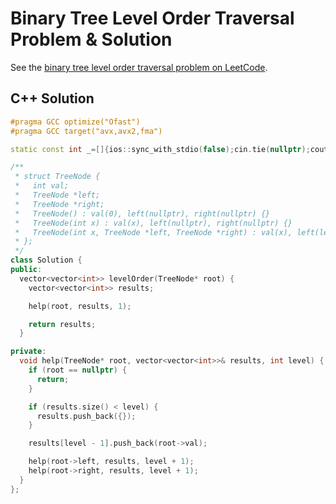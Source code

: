 # Binary Tree Level Order Traversal Problem & Solution

See the [binary tree level order traversal problem on LeetCode](https://leetcode.com/problems/binary-tree-level-order-traversal).

## C++ Solution

```cpp
#pragma GCC optimize("Ofast")
#pragma GCC target("avx,avx2,fma")

static const int _=[]{ios::sync_with_stdio(false);cin.tie(nullptr);cout.tie(nullptr);return 0;}();

/**
 * struct TreeNode {
 *   int val;
 *   TreeNode *left;
 *   TreeNode *right;
 *   TreeNode() : val(0), left(nullptr), right(nullptr) {}
 *   TreeNode(int x) : val(x), left(nullptr), right(nullptr) {}
 *   TreeNode(int x, TreeNode *left, TreeNode *right) : val(x), left(left), right(right) {}
 * };
 */
class Solution {
public:
  vector<vector<int>> levelOrder(TreeNode* root) {
    vector<vector<int>> results;

    help(root, results, 1);

    return results;
  }

private:
  void help(TreeNode* root, vector<vector<int>>& results, int level) {
    if (root == nullptr) {
      return;
    }

    if (results.size() < level) {
      results.push_back({});
    }

    results[level - 1].push_back(root->val);

    help(root->left, results, level + 1);
    help(root->right, results, level + 1);
  }
};
```

